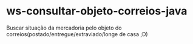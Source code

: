 # ws-consultar-objeto-correios-java
Buscar situação da mercadoria pelo objeto do correios(postado/entregue/extraviado/longe de casa ;D)
